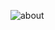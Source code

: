![about](https://user-images.githubusercontent.com/90688478/159148502-660d7e0e-bf0e-4f57-9415-3d6facd612e7.jpg)
